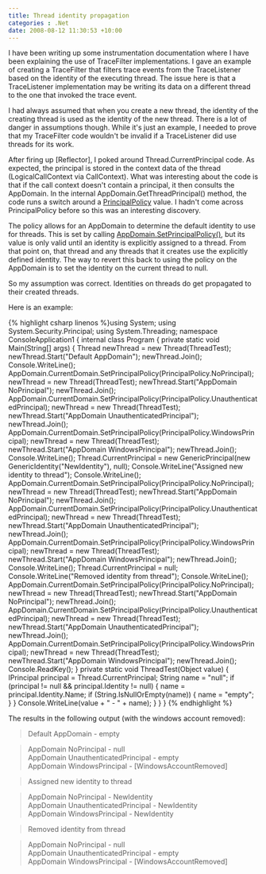 ```yaml
---
title: Thread identity propagation
categories : .Net
date: 2008-08-12 11:30:53 +10:00
---
```


I have been writing up some instrumentation documentation where I have been explaining the use of TraceFilter implementations. I gave an example of creating a TraceFilter that filters trace events from the TraceListener based on the identity of the executing thread. The issue here is that a TraceListener implementation may be writing its data on a different thread to the one that invoked the trace event. 

I had always assumed that when you create a new thread, the identity of the creating thread is used as the identity of the new thread. There is a lot of danger in assumptions though. While it's just an example, I needed to prove that my TraceFilter code wouldn't be invalid if a TraceListener did use threads for its work.

After firing up [Reflector], I poked around Thread.CurrentPrincipal code. As expected, the principal is stored in the context data of the thread (LogicalCallContext via CallContext). What was interesting about the code is that if the call context doesn't contain a principal, it then consults the AppDomain. In the internal AppDomain.GetThreadPrincipal() method, the code runs a switch around a [PrincipalPolicy][0] value. I hadn't come across PrincipalPolicy before so this was an interesting discovery.

The policy allows for an AppDomain to determine the default identity to use for threads. This is set by calling [AppDomain.SetPrincipalPolicy()][1], but its value is only valid until an identity is explicitly assigned to a thread. From that point on, that thread and any threads that it creates use the explicitly defined identity. The way to revert this back to using the policy on the AppDomain is to set the identity on the current thread to null.

So my assumption was correct. Identities on threads do get propagated to their created threads.

Here is an example:

{% highlight csharp linenos %}using System; using System.Security.Principal; using System.Threading; namespace ConsoleApplication1 { internal class Program { private static void Main(String[] args) { Thread newThread = new Thread(ThreadTest); newThread.Start("Default AppDomain"); newThread.Join(); Console.WriteLine(); AppDomain.CurrentDomain.SetPrincipalPolicy(PrincipalPolicy.NoPrincipal); newThread = new Thread(ThreadTest); newThread.Start("AppDomain NoPrincipal"); newThread.Join(); AppDomain.CurrentDomain.SetPrincipalPolicy(PrincipalPolicy.UnauthenticatedPrincipal); newThread = new Thread(ThreadTest); newThread.Start("AppDomain UnauthenticatedPrincipal"); newThread.Join(); AppDomain.CurrentDomain.SetPrincipalPolicy(PrincipalPolicy.WindowsPrincipal); newThread = new Thread(ThreadTest); newThread.Start("AppDomain WindowsPrincipal"); newThread.Join(); Console.WriteLine(); Thread.CurrentPrincipal = new GenericPrincipal(new GenericIdentity("NewIdentity"), null); Console.WriteLine("Assigned new identity to thread"); Console.WriteLine(); AppDomain.CurrentDomain.SetPrincipalPolicy(PrincipalPolicy.NoPrincipal); newThread = new Thread(ThreadTest); newThread.Start("AppDomain NoPrincipal"); newThread.Join(); AppDomain.CurrentDomain.SetPrincipalPolicy(PrincipalPolicy.UnauthenticatedPrincipal); newThread = new Thread(ThreadTest); newThread.Start("AppDomain UnauthenticatedPrincipal"); newThread.Join(); AppDomain.CurrentDomain.SetPrincipalPolicy(PrincipalPolicy.WindowsPrincipal); newThread = new Thread(ThreadTest); newThread.Start("AppDomain WindowsPrincipal"); newThread.Join(); Console.WriteLine(); Thread.CurrentPrincipal = null; Console.WriteLine("Removed identity from thread"); Console.WriteLine(); AppDomain.CurrentDomain.SetPrincipalPolicy(PrincipalPolicy.NoPrincipal); newThread = new Thread(ThreadTest); newThread.Start("AppDomain NoPrincipal"); newThread.Join(); AppDomain.CurrentDomain.SetPrincipalPolicy(PrincipalPolicy.UnauthenticatedPrincipal); newThread = new Thread(ThreadTest); newThread.Start("AppDomain UnauthenticatedPrincipal"); newThread.Join(); AppDomain.CurrentDomain.SetPrincipalPolicy(PrincipalPolicy.WindowsPrincipal); newThread = new Thread(ThreadTest); newThread.Start("AppDomain WindowsPrincipal"); newThread.Join(); Console.ReadKey(); } private static void ThreadTest(Object value) { IPrincipal principal = Thread.CurrentPrincipal; String name = "null"; if (principal != null && principal.Identity != null) { name = principal.Identity.Name; if (String.IsNullOrEmpty(name)) { name = "empty"; } } Console.WriteLine(value + " - " + name); } } } {% endhighlight %}

The results in the following output (with the windows account removed):

> Default AppDomain - empty 

> AppDomain NoPrincipal - null   
> AppDomain UnauthenticatedPrincipal - empty   
> AppDomain WindowsPrincipal - [WindowsAccountRemoved] 

> Assigned new identity to thread 

> AppDomain NoPrincipal - NewIdentity   
> AppDomain UnauthenticatedPrincipal - NewIdentity   
> AppDomain WindowsPrincipal - NewIdentity 

> Removed identity from thread 

> AppDomain NoPrincipal - null   
> AppDomain UnauthenticatedPrincipal - empty   
> AppDomain WindowsPrincipal - [WindowsAccountRemoved]

[0]: http://msdn.microsoft.com/en-us/library/system.security.principal.principalpolicy.aspx
[1]: http://msdn.microsoft.com/en-us/library/system.appdomain.setprincipalpolicy.aspx
